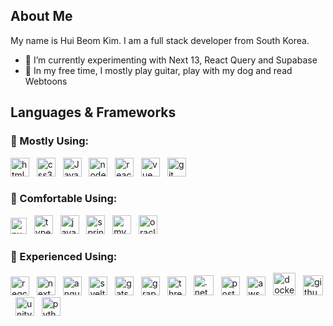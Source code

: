 ## About Me
My name is Hui Beom Kim. I am a full stack developer from South Korea.

- 🌱 I’m currently experimenting with Next 13, React Query and Supabase
- 🎸 In my free time, I mostly play guitar, play with my dog and read Webtoons

## Languages & Frameworks
### 🥇 Mostly Using:
<p float="left">
  <img src="https://seeklogo.com/images/H/html5-without-wordmark-color-logo-14D252D878-seeklogo.com.png" height="30" alt="html5" />
  &nbsp;
  <img src="https://upload.wikimedia.org/wikipedia/commons/thumb/6/62/CSS3_logo.svg/48px-CSS3_logo.svg.png" height="30" alt="css3" />
  &nbsp;
  <img src="https://upload.wikimedia.org/wikipedia/commons/thumb/9/99/Unofficial_JavaScript_logo_2.svg/1024px-Unofficial_JavaScript_logo_2.svg.png" height="30" alt="Javascript" />
  &nbsp;
  <img src="https://upload.wikimedia.org/wikipedia/commons/thumb/d/d9/Node.js_logo.svg/1920px-Node.js_logo.svg.png" height="30" alt="nodejs" />
  &nbsp;
  <img src="https://www.vectorlogo.zone/logos/reactjs/reactjs-icon.svg" height="30" alt="react" />
  &nbsp;
  <img src="https://www.vectorlogo.zone/logos/vuejs/vuejs-icon.svg" height="30" alt="vue" />
  &nbsp;
  <img src="https://www.vectorlogo.zone/logos/git-scm/git-scm-icon.svg" height="30" alt="git" />
</p>

### 🥈 Comfortable Using:
<p float="left">
  <img src="https://api.iconify.design/logos:nuxt-icon.svg" height="26" alt="nuxt" />
  &nbsp;
  <img src="https://upload.wikimedia.org/wikipedia/commons/thumb/4/4c/Typescript_logo_2020.svg/1024px-Typescript_logo_2020.svg.png" height="30" alt="typescript" />
  &nbsp;
  <img src="https://upload.wikimedia.org/wikipedia/id/thumb/2/2e/Java_Logo.svg/800px-Java_Logo.svg.png" height="30" alt="java" />
  &nbsp;
  <img src="https://www.vectorlogo.zone/logos/springio/springio-icon.svg" height="30" alt="spring" />
  &nbsp;
  <img src="https://www.vectorlogo.zone/logos/mysql/mysql-ar21.svg" height="30" alt="mysql" />
  &nbsp;
  <img src="https://www.vectorlogo.zone/logos/oracle/oracle-ar21.svg" height="30" alt="oracle" />
</p>

### 🥉 Experienced Using:
<p float="left">
  <img src="https://api.iconify.design/logos:react-query-icon.svg" height="30" alt="reqct query" />
  &nbsp;
  <img src="https://api.iconify.design/logos:nextjs-icon.svg" height="30" alt="next.js" />
  &nbsp;
  <img src="https://www.vectorlogo.zone/logos/angular/angular-icon.svg" height="30" alt="angular" />
  &nbsp;
  <img src="https://upload.wikimedia.org/wikipedia/commons/1/1b/Svelte_Logo.svg" height="30" alt="svelte" />
  &nbsp;
  <img src="https://www.vectorlogo.zone/logos/gatsbyjs/gatsbyjs-icon.svg" height="30" alt="gatsby" />
  &nbsp;
  <img src="https://www.vectorlogo.zone/logos/graphql/graphql-icon.svg" height="30" alt="graphql" />
  &nbsp;
  <img src="https://upload.wikimedia.org/wikipedia/commons/3/3f/Three.js_Icon.svg" height="30" alt="three.js" />
  &nbsp;
  <img src="https://www.vectorlogo.zone/logos/dotnet/dotnet-icon.svg" height="32" alt=".net" />
  &nbsp;
  <img src="https://www.vectorlogo.zone/logos/postgresql/postgresql-icon.svg" height="30" alt="postgresql" />
  &nbsp;
  <img src="https://www.vectorlogo.zone/logos/amazon_aws/amazon_aws-icon.svg" height="30" alt="aws" />
  &nbsp;
  <img src="https://www.vectorlogo.zone/logos/docker/docker-icon.svg" height="36" alt="docker" />
  &nbsp;
  <img src="https://www.vectorlogo.zone/logos/github/github-icon.svg" height="32" alt="github-actions" />
  &nbsp;
  <img src="https://www.vectorlogo.zone/logos/unity3d/unity3d-icon.svg" height="30" alt="unity" />
  &nbsp;
  <img src="https://upload.wikimedia.org/wikipedia/commons/thumb/c/c3/Python-logo-notext.svg/1200px-Python-logo-notext.svg.png" height="30" alt="python" />
</p>
